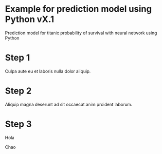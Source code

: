 # Example for prediction model using Python vX.1

Prediction model for titanic probability of survival with neural network using Python

# Step 1

Culpa aute eu et laboris nulla dolor aliquip.

# Step 2

Aliquip magna deserunt ad sit occaecat anim proident laborum.

# Step 3

Hola

Chao